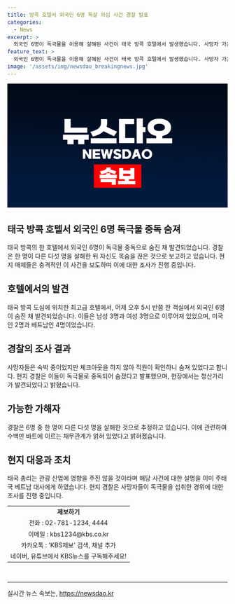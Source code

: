 ```yaml
---
title: 방콕 호텔서 외국인 6명 독살 의심 사건 경찰 발표
categories:
  - News
excerpt: >
  외국인 6명이 독극물을 이용해 살해된 사건이 태국 방콕 호텔에서 발생했습니다. 사망자 가운데 한 명이 나머지를 살해한 후 자신도 목숨을 끊은 것으로 추정되며, 현지 매체들은 충격적인 사건으로 보도하고 있습니다. 사망자들은 미국인 2명과 베트남인 4명으로, 천만 바트에 이르는 채무관계가 얽혀 있었습니다. 현지 경찰은 사망자들이 독극물을 섭취한 경위를 조사 중이며, 관광 산업에는 영향을 미치지 않을 것으로 전망됩니다.
feature_text: >
  외국인 6명이 독극물을 이용해 살해된 사건이 태국 방콕 호텔에서 발생했습니다. 사망자 가운데 한 명이 나머지를 살해한 후 자신도 목숨을 끊은 것으로 추정되며, 현지 매체들은 충격적인 사건으로 보도하고 있습니다. 사망자들은 미국인 2명과 베트남인 4명으로, 천만 바트에 이르는 채무관계가 얽혀 있었습니다. 현지 경찰은 사망자들이 독극물을 섭취한 경위를 조사 중이며, 관광 산업에는 영향을 미치지 않을 것으로 전망됩니다.
image: '/assets/img/newsdao_breakingnews.jpg'
---
```


<p><img src="/assets/img/newsdao_breakingnews.jpg" alt="ontimetimes 속보" /></p>

<h2 data-ke-size="size26">태국 방콕 호텔서 외국인 6명 독극물 중독 숨져</h2>

<p data-ke-size="size16">태국 방콕의 한 호텔에서 외국인 6명이 독극물 중독으로 숨진 채 발견되었습니다. 경찰은 한 명이 다른 다섯 명을 살해한 뒤 자신도 목숨을 끊은 것으로 보고하고 있습니다. 현지 매체들은 충격적인 이 사건을 보도하며 이에 대한 조사가 진행 중입니다.</p>

<h2 data-ke-size="size22">호텔에서의 발견</h2>

<p data-ke-size="size16">태국 방콕 도심에 위치한 최고급 호텔에서, 어제 오후 5시 반쯤 한 객실에서 외국인 6명이 숨진 채 발견되었습니다. 이들은 남성 3명과 여성 3명으로 이루어져 있었으며, 미국인 2명과 베트남인 4명이었습니다.</p>

<h2 data-ke-size="size22">경찰의 조사 결과</h2>

<p data-ke-size="size16">사망자들은 숙박 중이었지만 체크아웃을 하지 않아 직원이 확인하니 숨져 있었다고 합니다. 현지 경찰은 이들이 독극물로 중독되어 숨졌다고 발표했으며, 현장에서는 청산가리가 발견되었다고 밝혔습니다.</p>

<h2 data-ke-size="size22">가능한 가해자</h2>

<p data-ke-size="size16">경찰은 6명 중 한 명이 다른 다섯 명을 살해한 것으로 추정하고 있습니다. 이에 관련하여 수백만 바트에 이르는 채무관계가 얽혀 있었다고 밝혀졌습니다.</p>

<h2 data-ke-size="size22">현지 대응과 조치</h2>

<p data-ke-size="size16">태국 총리는 관광 산업에 영향을 주진 않을 것이라며 해당 사건에 대한 설명을 이미 주태국 베트남 대사에게 하였습니다. 현지 경찰은 사망자들이 독극물을 섭취한 경위에 대한 조사를 진행 중입니다.</p>

<table>
    <tr>
        <td style="text-align: center; height: 17px;"><b>제보하기</b></td>
    </tr>
    <tr>
        <td style="text-align: center; height: 17px;">전화 : 02-781-1234, 4444</td>
    </tr>
    <tr>
        <td style="text-align: center; height: 17px;">이메일 : kbs1234@kbs.co.kr</td>
    </tr>
    <tr>
        <td style="text-align: center; height: 17px;">카카오톡 : 'KBS제보' 검색, 채널 추가</td>
    </tr>
    <tr>
        <td style="text-align: center; height: 17px;">네이버, 유튜브에서 KBS뉴스를 구독해주세요!</td>
    </tr>
</table>

<p data-ke-size="size16">&nbsp;</p>

<p><hr></p>
실시간 뉴스 속보는, <a href="https://newsdao.kr" rel="dofollow">https://newsdao.kr</a>


